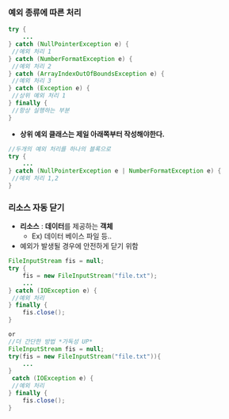 ### 예외 종류에 따른 처리

```java
try {
	...
} catch (NullPointerException e) {
 //예외 처리 1
} catch (NumberFormatException e) {
 //예외 처리 2
} catch (ArrayIndexOutOfBoundsException e) {
 //예외 처리 3
} catch (Exception e) {
 //상위 예외 처리 1
} finally {
 //항상 실행하는 부분
}
```

- **상위 예외 클래스는 제일 아래쪽부터 작성해야한다.**

```java
//두개의 예외 처리를 하나의 블록으로
try {
	...
} catch (NullPointerException e | NumberFormatException e) {
 //예외 처리 1,2
}
```

### 리소스 자동 닫기

- **리소스** : **데이터**를 제공하는 **객체**
    - Ex) 데이터 베이스 파일 등..
- 예외가 발생될 경우에 안전하게 닫기 위함

```java
FileInputStream fis = null;
try {
	fis = new FileInputStream("file.txt");
	...
} catch (IOException e) {
 //예외 처리
} finally {
	fis.close();
}

or
//더 간단한 방법 *가독성 UP*
FileInputStream fis = null;
try(fis = new FileInputStream("file.txt")){
	...
}
 catch (IOException e) {
 //예외 처리
} finally {
	fis.close();
}
```

